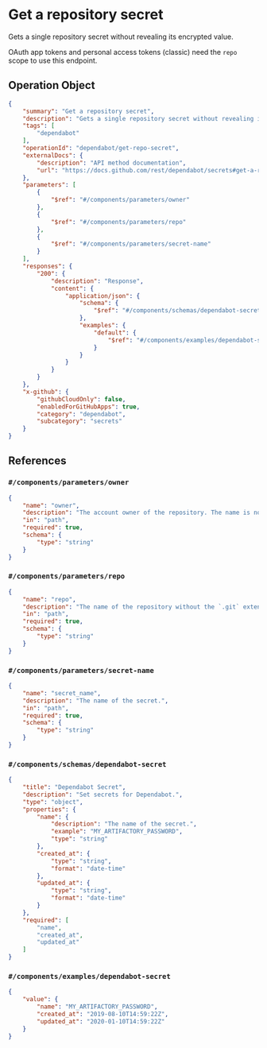 # Get a repository secret

Gets a single repository secret without revealing its encrypted value.

OAuth app tokens and personal access tokens (classic) need the `repo` scope to use this endpoint.

## Operation Object

```json
{
    "summary": "Get a repository secret",
    "description": "Gets a single repository secret without revealing its encrypted value.\n\nOAuth app tokens and personal access tokens (classic) need the `repo` scope to use this endpoint.",
    "tags": [
        "dependabot"
    ],
    "operationId": "dependabot/get-repo-secret",
    "externalDocs": {
        "description": "API method documentation",
        "url": "https://docs.github.com/rest/dependabot/secrets#get-a-repository-secret"
    },
    "parameters": [
        {
            "$ref": "#/components/parameters/owner"
        },
        {
            "$ref": "#/components/parameters/repo"
        },
        {
            "$ref": "#/components/parameters/secret-name"
        }
    ],
    "responses": {
        "200": {
            "description": "Response",
            "content": {
                "application/json": {
                    "schema": {
                        "$ref": "#/components/schemas/dependabot-secret"
                    },
                    "examples": {
                        "default": {
                            "$ref": "#/components/examples/dependabot-secret"
                        }
                    }
                }
            }
        }
    },
    "x-github": {
        "githubCloudOnly": false,
        "enabledForGitHubApps": true,
        "category": "dependabot",
        "subcategory": "secrets"
    }
}
```

## References

### `#/components/parameters/owner`

```json
{
    "name": "owner",
    "description": "The account owner of the repository. The name is not case sensitive.",
    "in": "path",
    "required": true,
    "schema": {
        "type": "string"
    }
}
```

### `#/components/parameters/repo`

```json
{
    "name": "repo",
    "description": "The name of the repository without the `.git` extension. The name is not case sensitive.",
    "in": "path",
    "required": true,
    "schema": {
        "type": "string"
    }
}
```

### `#/components/parameters/secret-name`

```json
{
    "name": "secret_name",
    "description": "The name of the secret.",
    "in": "path",
    "required": true,
    "schema": {
        "type": "string"
    }
}
```

### `#/components/schemas/dependabot-secret`

```json
{
    "title": "Dependabot Secret",
    "description": "Set secrets for Dependabot.",
    "type": "object",
    "properties": {
        "name": {
            "description": "The name of the secret.",
            "example": "MY_ARTIFACTORY_PASSWORD",
            "type": "string"
        },
        "created_at": {
            "type": "string",
            "format": "date-time"
        },
        "updated_at": {
            "type": "string",
            "format": "date-time"
        }
    },
    "required": [
        "name",
        "created_at",
        "updated_at"
    ]
}
```

### `#/components/examples/dependabot-secret`

```json
{
    "value": {
        "name": "MY_ARTIFACTORY_PASSWORD",
        "created_at": "2019-08-10T14:59:22Z",
        "updated_at": "2020-01-10T14:59:22Z"
    }
}
```
